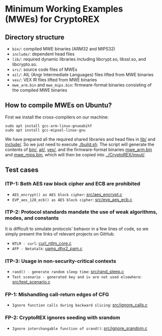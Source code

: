 # Minimum Working Examples (MWEs) for CryptoREX

## Directory structure
- `bin/`: compiled MWE binaries (ARM32 and MIPS32)
- `include/`: dependent head files
- `lib/`: required dynamic libraries including libcrypt.so, libssl.so, and libcrypto.so.
- `src/`: source code files of MWEs
- `ail/`: AIL (Angr Intermediate Languages) files lifted from MWE binaries
- `vex/`: VEX IR files lifted from MWE binaries
- `mwe_arm.bin` and `mwe_mips.bin`: firmware-format binaries consisting of the compiled MWE binaries

## How to compile MWEs on Ubuntu?
First we install the cross-compilers on our machine:
```
sudo apt install gcc-arm-linux-gnueabihf
sudo apt install gcc-mipsel-linux-gnu
```

We have prepared all the required shared libraries and head files in [lib/](lib/) and [include/](include/). So we just need to execute [./build.sh](./build.sh). The script will generate the contents of [bin/](bin/), [ail/](ail/), [vex/](vex/), and the firmware-format binaries [mwe_arm.bin](mwe_arm.bin) and [mwe_mips.bin](mwe_mips.bin), which will then be copied into [../CryptoREX/input/](../CryptoREX/input/).

## Test cases

### ITP-1: Both AES raw block cipher and ECB are prohibited

- `AES_encrypt() as AES block cipher`: [src/aes_encrypt.c](src/aes_encrypt.c)
- `EVP_aes_128_ecb() as AES block cipher`: [src/evp_aes_ecb.c](src/evp_aes_ecb.c)

### ITP-2: Protocol standards mandate the use of weak algorithms, modes, and constants

It is difficult to simulate protocols' behavor in a few lines of code, so we simply present the links of relevant projects on GitHub.

- `NTLM - curl`: [curl_ntlm_core.c](https://github.com/curl/curl/blob/df00df1e60053886a0f4483ae9f07dabc734361c/lib/curl_ntlm_core.c#L374)
- `AFP - Netatalk`: [uams_dhx2_pam.c](https://github.com/Netatalk/Netatalk/blob/0637355487a9fd0e8c8cfb9eebad8d832a05820f/etc/uams/uams_dhx2_pam.c#L477)

### ITP-3: Usage in non-security-critical contexts

- `rand() - generate random sleep time`: [src/rand_sleep.c](src/rand_sleep.c)
- `Test scenario - generated key and iv are not used elsewhere`: [src/test_scenario.c](src/test_scenario.c)

### FP-1: Mishandling call-return edges of CFG

- `Ignore function calls during backward slicing`: [src/ignore_calls.c](src/ignore_calls.c)

### FP-2: CryptoREX ignores seeding with srandom

- `Ignore interchangable function of srand()`: [src/ignore_srandom.c](src/ignore_srandom.c)